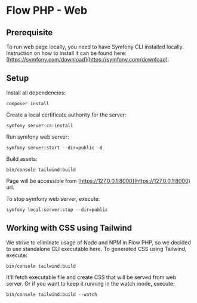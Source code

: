 # Flow PHP - Web

## Prerequisite
To run web page locally, you need to have Symfony CLI installed locally.
Instruction on how to install it can be found here: [https://symfony.com/download](https://symfony.com/download).

## Setup
Install all dependencies:
```shell
composer install
```

Create a local certificate authority for the server:
```shell
symfony server:ca:install
```

Run symfony web server:
```shell
symfony server:start --dir=public -d
```

Build assets:
```shell
bin/console tailwind:build
```

Page will be accessible from [https://127.0.0.1:8000](https://127.0.0.1:8000) url.

To stop symfony web server, execute:
```shell
symfony local:server:stop --dir=public
```

## Working with CSS using Tailwind
We strive to eliminate usage of Node and NPM in Flow PHP, so we decided to use standalone CLI executable here.
To generated CSS using Tailwind, execute:
```shell
bin/console tailwind:build
```

It'll fetch executable file and create CSS that will be served from web server.
Or if you want to keep it running in the watch mode, execute:
```shell
bin/console tailwind:build --watch
```